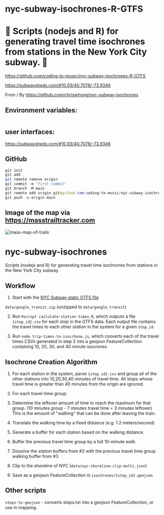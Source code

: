 # nyc-subway-isochrones-R-GTFS

# 🚀 Scripts (nodejs and R) for generating travel time isochrones from stations in the New York City subway. 🚀

https://github.com/coding-to-music/nyc-subway-isochrones-R-GTFS

https://subwaysheds.com/#10.93/40.7078/-73.9346

From / By https://github.com/chriswhong/nyc-subway-isochrones

## Environment variables:

```java

```

## user interfaces:

https://subwaysheds.com/#10.93/40.7078/-73.9346

## GitHub

```java
git init
git add .
git remote remove origin
git commit -m "first commit"
git branch -M main
git remote add origin git@github.com:coding-to-music/nyc-subway-isochrones-R-GTFS.git
git push -u origin main
```

## Image of the map via https://masstrailtracker.com

![mass-map-of-trails](mass-map-of-trails.png)

# nyc-subway-isochrones

Scripts (nodejs and R) for generating travel time isochrones from stations in the New York City subway.

## Workflow

1. Start with the [NYC Subway static GTFS file](http://web.mta.info/developers/developer-data-terms.html#data)

`data/google_transit.zip` (unzipped to `data/google_transit`)

2. Run `Rscript caclulate-station-times.R`, which outputs a file `{stop_id}.csv` for each stop in the GTFS data. Each output file contains the travel times to each other station in the system for a given `stop_id`.

3. Run `node trip-times-to-isocrhone.js`, which converts each of the travel times CSVs generated in step 2 into a geojson FeatureCollection containing 10, 20, 30, and 40 minute isocrones.

## Isochrone Creation Algorithm

1. For each station in the system, parse `{stop_id}.csv` and group all of the other stations into 10,20,30,40 minutes of travel time. All stops whose travel time is greater than 40 minutes from the origin are ignored.

2. For each travel-time group:

3. Determine the leftover amount of time to reach the maximum for that group. (10 minutes group - 7 minutes travel time = 3 minutes leftover) This is the amount of "walking" that can be done after leaving the train.

4. Translate the walking time by a fixed distance (e.g. 1.2 meters/second)

5. Generate a buffer for each station based on the walking distance.

6. Buffer the previous travel time group by a full 10-minute walk.

7. Dissolve the station buffers from #2 with the previous travel time group walking buffer from #3

8. Clip to the shoreline of NYC (`data/nyc-shoreline-clip-multi.json`)

9. Save as a geojson FeatureCollection in `isochrones/{stop_id}.geojson`

## Other scripts

`stops-to-geojson` - converts stops.txt into a geojson FeatureCollection, or use in mapping.
